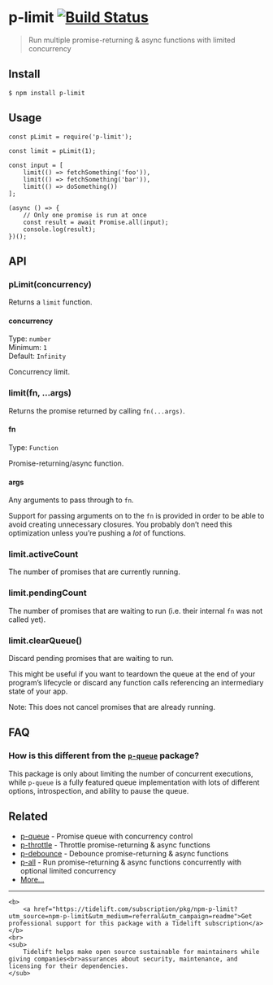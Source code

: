 p-limit [![Build Status](https://travis-ci.org/sindresorhus/p-limit.svg?branch=master)](https://travis-ci.org/sindresorhus/p-limit)
===================================================================================================================================

> Run multiple promise-returning & async functions with limited concurrency

Install
-------

    $ npm install p-limit

Usage
-----

    const pLimit = require('p-limit');

    const limit = pLimit(1);

    const input = [
        limit(() => fetchSomething('foo')),
        limit(() => fetchSomething('bar')),
        limit(() => doSomething())
    ];

    (async () => {
        // Only one promise is run at once
        const result = await Promise.all(input);
        console.log(result);
    })();

API
---

### pLimit(concurrency)

Returns a `limit` function.

#### concurrency

Type: `number`  
Minimum: `1`  
Default: `Infinity`

Concurrency limit.

### limit(fn, …args)

Returns the promise returned by calling `fn(...args)`.

#### fn

Type: `Function`

Promise-returning/async function.

#### args

Any arguments to pass through to `fn`.

Support for passing arguments on to the `fn` is provided in order to be able to avoid creating unnecessary closures. You probably don’t need this optimization unless you’re pushing a *lot* of functions.

### limit.activeCount

The number of promises that are currently running.

### limit.pendingCount

The number of promises that are waiting to run (i.e. their internal `fn` was not called yet).

### limit.clearQueue()

Discard pending promises that are waiting to run.

This might be useful if you want to teardown the queue at the end of your program’s lifecycle or discard any function calls referencing an intermediary state of your app.

Note: This does not cancel promises that are already running.

FAQ
---

### How is this different from the [`p-queue`](https://github.com/sindresorhus/p-queue) package?

This package is only about limiting the number of concurrent executions, while `p-queue` is a fully featured queue implementation with lots of different options, introspection, and ability to pause the queue.

Related
-------

-   [p-queue](https://github.com/sindresorhus/p-queue) - Promise queue with concurrency control
-   [p-throttle](https://github.com/sindresorhus/p-throttle) - Throttle promise-returning & async functions
-   [p-debounce](https://github.com/sindresorhus/p-debounce) - Debounce promise-returning & async functions
-   [p-all](https://github.com/sindresorhus/p-all) - Run promise-returning & async functions concurrently with optional limited concurrency
-   [More…](https://github.com/sindresorhus/promise-fun)

------------------------------------------------------------------------

    <b>
        <a href="https://tidelift.com/subscription/pkg/npm-p-limit?utm_source=npm-p-limit&utm_medium=referral&utm_campaign=readme">Get professional support for this package with a Tidelift subscription</a>
    </b>
    <br>
    <sub>
        Tidelift helps make open source sustainable for maintainers while giving companies<br>assurances about security, maintenance, and licensing for their dependencies.
    </sub>
